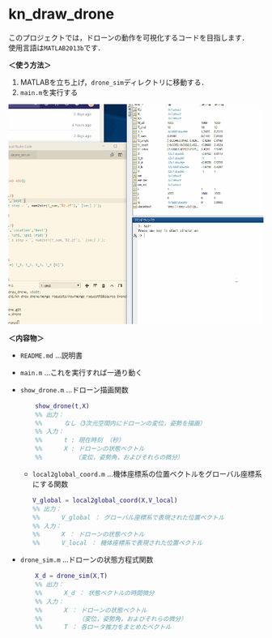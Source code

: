 # kn_draw_drone

このプロジェクトでは，ドローンの動作を可視化するコードを目指します．  
使用言語は`MATLAB2013b`です．

__＜使う方法＞__  
1.  MATLABを立ち上げ，`drone_sim`ディレクトリに移動する．  
2.  `main.m`を実行する

![イメージ図](https://github.com/kn4ts/drone_sim/blob/ac_manuscript/draw_drone.gif)

__＜内容物＞__  
+  `README.md` ...説明書
+  `main.m` ...これを実行すれば一通り動く
+  `show_drone.m` ...ドローン描画関数  
    ```matlab
        show_drone(t,X)
        %% 出力：
        %%      なし（3次元空間内にドローンの変位，姿勢を描画）
        %% 入力：
        %%      t : 現在時刻 （秒）
        %%      X : ドローンの状態ベクトル
        %%         （変位，姿勢角，およびそれらの微分）
    ```
    +  `local2global_coord.m` ...機体座標系の位置ベクトルをグローバル座標系にする関数
        ```matlab
        V_global = local2global_coord(X,V_local)
        %% 出力：
        %%      V_global ： グローバル座標系で表現された位置ベクトル
        %% 入力：
        %%      X ： ドローンの状態ベクトル
        %%      V_local ： 機体座標系で表現された位置ベクトル
        ```

+  `drone_sim.m` ...ドローンの状態方程式関数
    ```matlab
        X_d = drone_sim(X,T)
        %% 出力：
        %%      X_d ： 状態ベクトルの時間微分
        %% 入力：
        %%      X ： ドローンの状態ベクトル
        %%          （変位，姿勢角，およびそれらの微分）
        %%      T ： 各ロータ推力をまとめたベクトル
    ```
